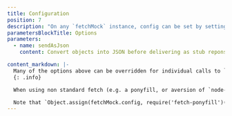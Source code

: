 ```yaml
---
title: Configuration
position: 7
description: "On any `fetchMock` instance, config can be set by setting properties on `fetchMock.config`."
parametersBlockTitle: Options
parameters:
  - name: sendAsJson
    content: Convert objects into JSON before delivering as stub reponses. Can be useful to set to `false` globally if e.g. dealing with a lot of array buffers. If `true`, will also add a `content-type: application/json` header.

content_markdown: |-
  Many of the options above can be overridden for individual calls to `.mock(matcher, response, options)` by setting as properties on the third parameter, `options`
  {: .info}

  When using non standard fetch (e.g. a ponyfill, or aversion of `node-fetch` other than the one bundled with `fetch-mock`) or an alternative Promise implementation, this will configure fetch-mock to use your chosen implementations.

  Note that `Object.assign(fetchMock.config, require('fetch-ponyfill')())` will configure fetch-mock to use all of fetch-ponyfill's classes. In most cases, it should only be necessary to set this once before any tests run.
---
```

